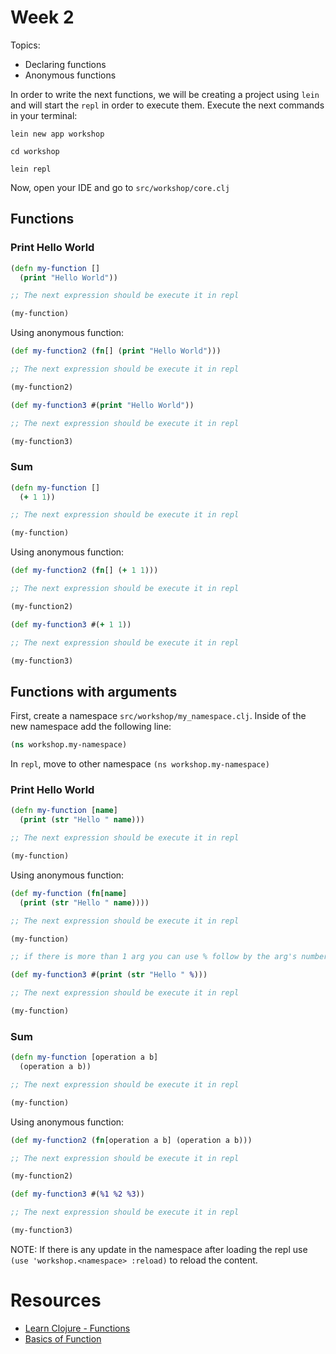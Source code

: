 # Week 2

Topics:

* Declaring functions
* Anonymous functions 

In order to write the next functions, we will be creating a project using `lein` and will start the `repl` in order to execute them. Execute the next commands in your terminal:

```
lein new app workshop

cd workshop

lein repl
```

Now, open your IDE and go to `src/workshop/core.clj`

## Functions

### Print Hello World

```clojure
(defn my-function []
  (print "Hello World"))

;; The next expression should be execute it in repl

(my-function)
```

Using anonymous function:

```clojure
(def my-function2 (fn[] (print "Hello World")))

;; The next expression should be execute it in repl

(my-function2)
```

```clojure
(def my-function3 #(print "Hello World"))

;; The next expression should be execute it in repl

(my-function3)
```

### Sum

```clojure
(defn my-function []
  (+ 1 1))

;; The next expression should be execute it in repl

(my-function)
```

Using anonymous function:

```clojure
(def my-function2 (fn[] (+ 1 1)))

;; The next expression should be execute it in repl

(my-function2)
```

```clojure
(def my-function3 #(+ 1 1))

;; The next expression should be execute it in repl

(my-function3)
```

## Functions with arguments

First, create a namespace `src/workshop/my_namespace.clj`. Inside of the new namespace add the following line:

```clojure
(ns workshop.my-namespace)
```

In `repl`, move to other namespace `(ns workshop.my-namespace)`

### Print Hello World

```clojure
(defn my-function [name]
  (print (str "Hello " name)))

;; The next expression should be execute it in repl

(my-function)
```

Using anonymous function:

```clojure
(def my-function (fn[name] 
  (print (str "Hello " name))))

;; The next expression should be execute it in repl

(my-function)
```

```clojure
;; if there is more than 1 arg you can use % follow by the arg's number

(def my-function3 #(print (str "Hello " %)))

;; The next expression should be execute it in repl

(my-function)
```

### Sum

```clojure
(defn my-function [operation a b]
  (operation a b))

;; The next expression should be execute it in repl

(my-function)
```

Using anonymous function:

```clojure
(def my-function2 (fn[operation a b] (operation a b)))

;; The next expression should be execute it in repl

(my-function2)
```

```clojure
(def my-function3 #(%1 %2 %3))

;; The next expression should be execute it in repl

(my-function3)
```

NOTE: If there is any update in the namespace after loading the repl use `(use 'workshop.<namespace> :reload)` to reload the content.

# Resources

* [Learn Clojure - Functions](https://clojure.org/guides/learn/functions)
* [Basics of Function](https://clojurebridge.org/community-docs/docs/clojure/function-creation/)
